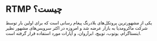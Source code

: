 # RTMP چیست؟
یکی از مشهور‌ترین پروتکل‌های بلادرنگ پیغام رسانی است که برای اولین بار توسط شرکت ماکرومدیا به بازار عرضه شد و امروزه در اکثر سرویس‌های مشهور نظیر اینستاگرام، یوتوب، توییچ، ابرآروان، و آپارات مورد استفاده قرار گرفته است.